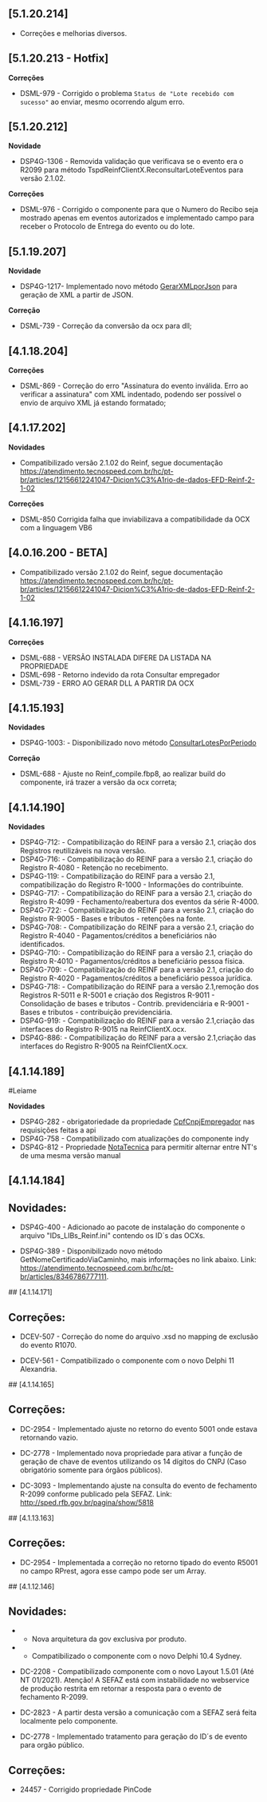 ﻿## [5.1.20.214]

* Corre&ccedil;&otilde;es e melhorias diversos.

## [5.1.20.213 - Hotfix]

**Correções**

* DSML-979 - Corrigido o problema `Status de "Lote recebido com sucesso"` ao enviar, mesmo ocorrendo algum erro.

## [5.1.20.212]

**Novidade**

- DSP4G-1306 - Removida validação que verificava se o evento era o R2099 para método TspdReinfClientX.ReconsultarLoteEventos para versão 2.1.02.

**Correções**

* DSML-976 - Corrigido o componente para que o Numero do Recibo seja mostrado apenas em eventos autorizados e implementado campo para receber o Protocolo de Entrega do evento ou do lote.

## [5.1.19.207]

**Novidade**

- DSP4G-1217- Implementado novo método [GerarXMLporJson](https://atendimento.tecnospeed.com.br/hc/pt-br/articles/18197652093335) para geração de XML a partir de JSON.

**Correção**

* DSML-739 - Correção da conversão da ocx para dll;

## [4.1.18.204]

**Correções**

- DSML-869 - Correção do erro "Assinatura do evento inválida. Erro ao verificar a assinatura" com XML indentado, podendo ser possível o envio de arquivo XML já estando formatado;

## [4.1.17.202]

**Novidades**

- Compatibilizado versão 2.1.02 do Reinf, segue documentação https://atendimento.tecnospeed.com.br/hc/pt-br/articles/12156612241047-Dicion%C3%A1rio-de-dados-EFD-Reinf-2-1-02

**Correções**

- DSML-850 Corrigida falha que inviabilizava a compatibilidade da OCX com a linguagem VB6 

## [4.0.16.200 - BETA]

* Compatibilizado versão 2.1.02 do Reinf, segue documentação https://atendimento.tecnospeed.com.br/hc/pt-br/articles/12156612241047-Dicion%C3%A1rio-de-dados-EFD-Reinf-2-1-02
 
 ## [4.1.16.197]

**Correções**

* DSML-688 - VERSÃO INSTALADA DIFERE DA LISTADA NA PROPRIEDADE
* DSML-698 - Retorno indevido da rota Consultar empregador
* DSML-739 - ERRO AO GERAR DLL A PARTIR DA OCX



## [4.1.15.193]

**Novidades**
* DSP4G-1003: - Disponibilizado novo método [ConsultarLotesPorPeriodo ](https://atendimento.tecnospeed.com.br/hc/pt-br/articles/13782658193815)

**Correção**

* DSML-688 - Ajuste no Reinf_compile.fbp8, ao realizar build do componente, irá trazer a versão da ocx correta;

## [4.1.14.190]


**Novidades**

* DSP4G-712: - Compatibilização do REINF para a versão 2.1, criação dos Registros reutilizáveis na nova versão.
* DSP4G-716: - Compatibilização do REINF para a versão 2.1, criação do Registro R-4080 - Retenção no recebimento.
* DSP4G-119: - Compatibilização do REINF para a versão 2.1, compatibilização do Registro R-1000 - Informações do contribuinte.
* DSP4G-717: - Compatibilização do REINF para a versão 2.1, criação do Registro R-4099 - Fechamento/reabertura dos eventos da série R-4000.
* DSP4G-722: - Compatibilização do REINF para a versão 2.1, criação do Registro R-9005 - Bases e tributos - retenções na fonte.
* DSP4G-708: - Compatibilização do REINF para a versão 2.1, criação do Registro R-4040 - Pagamentos/créditos a beneficiários não identificados.
* DSP4G-710: - Compatibilização do REINF para a versão 2.1, criação do Registro R-4010 - Pagamentos/créditos a beneficiário pessoa física.
* DSP4G-709: - Compatibilização do REINF para a versão 2.1, criação do Registro R-4020 - Pagamentos/créditos a beneficiário pessoa jurídica.
* DSP4G-718: - Compatibilização do REINF para a versão 2.1,remoção dos Registros R-5011 e R-5001 e criação dos Registros R-9011 - Consolidação de bases e tributos - Contrib. previdenciária e R-9001 - Bases e tributos - contribuição previdenciária.
* DSP4G-919: - Compatibilização do REINF para a versão 2.1,criação das interfaces do Registro R-9015 na ReinfClientX.ocx.
* DSP4G-886: - Compatibilização do REINF para a versão 2.1,criação das interfaces do Registro R-9005 na ReinfClientX.ocx.

## [4.1.14.189]

#Leiame

**Novidades**
* DSP4G-282 - obrigatoriedade da propriedade [CpfCnpjEmpregador](https://atendimento.tecnospeed.com.br/hc/pt-br/articles/360005513253) nas requisições feitas a api
* DSP4G-758 - Compatibilizado com atualizações do componente indy
* DSP4G-812 - Propriedade [NotaTecnica](https://atendimento.tecnospeed.com.br/hc/pt-br/articles/360005513253) para permitir alternar entre NT's de uma mesma versão manual 

## [4.1.14.184]
 ## Novidades:

* DSP4G-400 - Adicionado ao pacote de instalação do componente o arquivo "IDs_LIBs_Reinf.ini" contendo os ID´s das OCXs.

* DSP4G-389 - Disponibilizado novo método GetNomeCertificadoViaCaminho, mais informações no link abaixo.
	Link: https://atendimento.tecnospeed.com.br/hc/pt-br/articles/8346786777111.
  
﻿## [4.1.14.171]  
 ## Correções:

* DCEV-507 - Correção do nome do arquivo .xsd no mapping de exclusão do evento R1070.

* DCEV-561 - Compatibilizado o componente com o novo Delphi 11 Alexandria.

﻿## [4.1.14.165]  
 ## Correções:
 
* DC-2954 - Implementado ajuste no retorno do evento 5001 onde estava retornando vazio.

* DC-2778 - Implementado nova propriedade para ativar a função de geração de chave de eventos utilizando os 14 dígitos do CNPJ (Caso obrigatório somente para órgãos públicos).

* DC-3093 - Implementando ajuste na consulta do evento de fechamento R-2099 conforme publicado pela SEFAZ.
          Link: http://sped.rfb.gov.br/pagina/show/5818
          
﻿## [4.1.13.163]  
 ## Correções:        
 
 * DC-2954 - Implementada a correção no retorno tipado do evento R5001 no campo RPrest, agora esse campo pode ser
              um Array.
              
 ﻿## [4.1.12.146]
 ## Novidades:             
 
 * - Nova arquitetura da gov exclusiva por produto.

* - Compatibilizado o componente com o novo Delphi 10.4 Sydney.

* DC-2208 - Compatibilizado componente com o novo Layout 1.5.01 (Até NT 01/2021).
              Atenção! A SEFAZ está com instabilidade no webservice de produção restrita em retornar a resposta para o evento de fechamento R-2099.

* DC-2823 - A partir desta versão a comunicação com a SEFAZ será feita localmente pelo componente.

* DC-2778 - Implementado tratamento para geração do ID´s de evento para orgão público.

 ## Correções: 
* 24457 - Corrigido propriedade PinCode 
 











